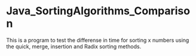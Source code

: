# Java_SortingAlgorithms_Comparison
This is a program to test the differense in time for sorting x numbers using the quick, merge, insertion and Radix sorting methods.
